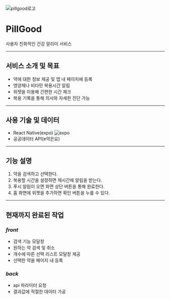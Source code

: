 ![pillgood로고](https://github.com/KimEunA97/PillGood/assets/124133601/57091db3-f2b7-4755-84bf-a41115b46616)
# PillGood
사용자 친화적인 건강 알리미 서비스

---

## 서비스 소개 및 목표
- 약에 대한 정보 제공 및 앱 내 페이지에 등록
- 영양제나 비타민 복용시간 알림
- 위젯을 이용해 간편한 시간 체크
- 복용 기록을 통해 의사와 자세한 진단 가능

---

## 사용 기술 및 데이터
- React Native(expo) ![expo](https://github.com/KimEunA97/PillGood/assets/124133601/c5845bc7-361b-4c82-b5ff-1c804c846fbe)
- 공공데이터 API(e약은요)

---

## 기능 설명
1. 약을 검색하고 선택한다.
2. 복용할 시간을 설정하면 제시간에 알림을 받는다.
3. 푸시 알림이 오면 화면 상단 버튼을 통해 완료한다.
4. 홈 화면에 위젯을 추가하면 확인 버튼을 누를 수 있다.

---

## 현재까지 완료된 작업

### *front*
- 검색 기능 모달창
- 원하는 약 검색 및 취소
- 개수에 따른 선택 리스트 모달창 제공
- 선택한 약을 페이지 내 등록
### *back*
- api 파라미터 요청
- 결과값에 적절한 데이터 가공
